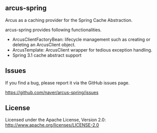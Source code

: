 ## arcus-spring

Arcus as a caching provider for the Spring Cache Abstraction.

arcus-spring provides following functionalities.
* ArcusClientFactoryBean: lifecycle management such as creating or deleting an ArcusClient object. 
* ArcusTemplate: ArcusClient wrapper for tedious exception handling.
* Spring 3.1 cache abstract support

## Issues

If you find a bug, please report it via the GitHub issues page.

https://github.com/naver/arcus-spring/issues

## License

Licensed under the Apache License, Version 2.0: http://www.apache.org/licenses/LICENSE-2.0

